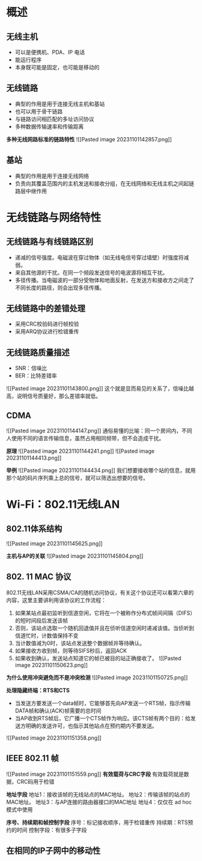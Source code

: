 # 概述
## 无线主机
- 可以是便携机、PDA、IP 电话
- 能运行程序
- 本身既可能是固定，也可能是移动的

## 无线链路
- 典型的作用是用于连接无线主机和基站
- 也可以用于骨干链路
- 与链路访问相匹配的多址访问协议
- 多种数据传输速率和传输距离

**多种无线网路标准的链路特性**
![[Pasted image 20231101142857.png]]

## 基站
- 典型的作用是用于连接无线网络
- 负责向其覆盖范围内的主机发送和接收分组，在无线网络和无线主机之间起链路层中继作用

# 无线链路与网络特性
## 无线链路与有线链路区别
- 递减的信号强度。电磁波在穿过物体（如无线电信号穿过墙壁）时强度将减弱。
- 来自其他源的干扰。在同一个频段发送信号的电波源将相互干扰。
- 多径传播。当电磁波的一部分受物体和地面反射，在发送方和接收方之间走了不同长度的路径，则会出现多径传播。

## 无线链路中的差错处理
- 采用CRC校验码进行帧校验
- 采用ARQ协议进行检错重传

## 无线链路质量描述
- SNR：信噪比
- BER：比特差错率

![[Pasted image 20231101143800.png]]
这个就是显而易见的关系了，信噪比越高，说明信号质量好，那么差错率就低。

## CDMA
![[Pasted image 20231101144147.png]]
通俗易懂的比喻：同一个房间内，不同人使用不同的语言传输信息，虽然占用相同频带，但不会造成干扰。

**原理**
![[Pasted image 20231101144241.png]]
![[Pasted image 20231101144413.png]]

**举例**
![[Pasted image 20231101144434.png]]
我们想要接收哪个站的信息，就用那个站的码片序列乘上总的信号，就可以筛选出想要的信号。

# Wi-Fi：802.11无线LAN
## 802.11体系结构
![[Pasted image 20231101145625.png]]

**主机与AP的关联**
![[Pasted image 20231101145804.png]]

## 802. 11 MAC 协议
802.11无线LAN采用CSMA/CA的随机访问协议，有关这个协议还可以看第六章的内容，这里主要讲利用该协议的工作流程：
1. 如果某站点最初监听到信道空闲，它将在一个被称作分布式帧间间隔（DIFS）的短时间段后发送该帧
2. 否则，该站点选取一个随机回退值并且在侦听信道空闲时递减该值。当侦听到信道忙时，计数值保持不变
3. 当计数值减为0时，该站点发送整个数据帧并等待确认。
4. 如果接收方收到帧，则等待SIFS秒后，返回ACK
5. 如果收到确认，发送站点知道它的帧已被目的站正确接收了。
![[Pasted image 20231101150623.png]]

**为什么使用冲突避免而不是冲突检测**
![[Pasted image 20231101150725.png]]

**处理隐藏终端：RTS和CTS**
- 当发送方要发送一个data帧时，它能够首先向AP发送一个RTS帧，指示传输DATA帧和确认(ACK)帧需要的总时间
- 当AP收到RTS帧后，它广播一个CTS帧作为响应。该CTS帧有两个目的：给发送方明确的发送许可，也指示其他站点在预约期内不要发送。

![[Pasted image 20231101151358.png]]

## IEEE 802.11 帧
![[Pasted image 20231101151559.png]]
**有效载荷与CRC字段**
有效载荷就是数据，CRC码用于检错

**地址字段**
地址1：接收该帧的无线站点的MAC地址。
地址2：传输该帧的站点的MAC地址。
地址3：与AP连接的路由器接口的MAC地址
地址4：仅仅在 ad hoc 模式中使用

**序号、持续期和帧控制字段**
序号：标记接收顺序，用于检错重传
持续期：RTS预约的时间
控制字段：有很多子字段

## 在相同的IP子网中的移动性




